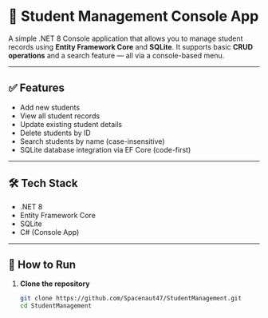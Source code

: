 # 📘 Student Management Console App

A simple .NET 8 Console application that allows you to manage student records using **Entity Framework Core** and **SQLite**. It supports basic **CRUD operations** and a search feature — all via a console-based menu.

---

## ✅ Features

- Add new students  
- View all student records  
- Update existing student details  
- Delete students by ID  
- Search students by name (case-insensitive)  
- SQLite database integration via EF Core (code-first)

---

## 🛠️ Tech Stack

- .NET 8  
- Entity Framework Core  
- SQLite  
- C# (Console App)

---

## 🚀 How to Run

1. **Clone the repository**
   ```bash
   git clone https://github.com/Spacenaut47/StudentManagement.git
   cd StudentManagement
